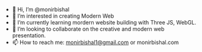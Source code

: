 - 👋 Hi, I’m @monirbishal
- 👀 I’m interested in creating Modern Web
- 🌱 I’m currently learning mordern website building with Three JS, WebGL.
- 💞️ I’m looking to collaborate on the creative and modern web presentation.
- 📫 How to reach me: monirbishal1@gmail.com or monirbishal.com

<!---
monirbishal/monirbishal is a ✨ special ✨ repository because its `README.md` (this file) appears on your GitHub profile.
You can click the Preview link to take a look at your changes.
--->
